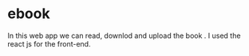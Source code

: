 # ebook
In this web app we can read, downlod and upload the book . I used the react js for the front-end.

